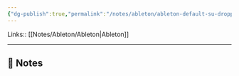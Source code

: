 ```yaml
---
{"dg-publish":true,"permalink":"/notes/ableton/ableton-default-su-dropping-sampler/","tags":["type/note"]}
---
```


Links:: [[Notes/Ableton/Ableton\|Ableton]]

---

## 📝 Notes



